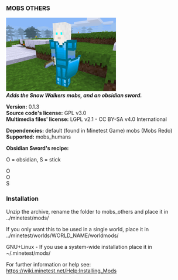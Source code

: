 ### MOBS OTHERS
![Mobs Others' screenshot](screenshot.png)<br>
**_Adds the Snow Walkers mobs, and an obsidian sword._**

**Version:** 0.1.3<br>
**Source code's license:** GPL v3.0<br>
**Multimedia files' license:** LGPL v2.1 - CC BY-SA v4.0 International

**Dependencies:** default (found in Minetest Game) mobs (Mobs Redo)<br>
**Supported:** mobs_humans

**Obsidian Sword's recipe:**

O = obsidian, S = stick

O<br>
O<br>
S<br>


### Installation

Unzip the archive, rename the folder to mobs_others and place it in<br>
../minetest/mods/

If you only want this to be used in a single world, place it in<br>
../minetest/worlds/WORLD_NAME/worldmods/

GNU+Linux - If you use a system-wide installation place it in<br>
~/.minetest/mods/

For further information or help see:<br>
https://wiki.minetest.net/Help:Installing_Mods
